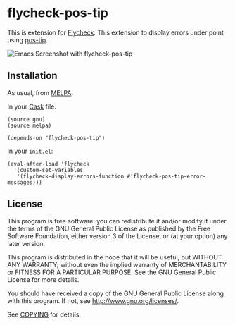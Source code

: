 # flycheck-pos-tip

This is extension for [Flycheck](https://github.com/flycheck/flycheck).
This extension to display errors under point using [pos-tip](https://github.com/syohex/pos-tip).

![Emacs Screenshot with flycheck-pos-tip](https://github.com/flycheck/flycheck-pos-tip/raw/master/screenshot.png)

## Installation

As usual, from [MELPA](http://melpa.milkbox.net).

In your [Cask](http://cask.github.io) file:

```
(source gnu)
(source melpa)

(depends-on "flycheck-pos-tip")
```

In your `init.el`:

```
(eval-after-load 'flycheck
  '(custom-set-variables
   '(flycheck-display-errors-function #'flycheck-pos-tip-error-messages)))
```

## License

This program is free software: you can redistribute it and/or modify it under
the terms of the GNU General Public License as published by the Free Software
Foundation, either version 3 of the License, or (at your option) any later
version.

This program is distributed in the hope that it will be useful, but WITHOUT ANY
WARRANTY; without even the implied warranty of MERCHANTABILITY or FITNESS FOR A
PARTICULAR PURPOSE.  See the GNU General Public License for more details.

You should have received a copy of the GNU General Public License along with
this program.  If not, see http://www.gnu.org/licenses/.

See
[COPYING](https://github.com/flycheck/flycheck-pos-tip/blob/master/COPYING)
for details.
